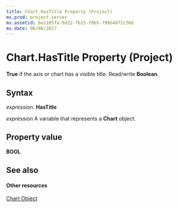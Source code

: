 ```yaml
---
title: Chart.HasTitle Property (Project)
ms.prod: project-server
ms.assetid: ba1105fa-9d22-7b15-f0b5-799b48f2c366
ms.date: 06/08/2017
---
```



# Chart.HasTitle Property (Project)
 **True** if the axis or chart has a visible title. Read/write **Boolean**.

## Syntax

 _expression_. **HasTitle**

 _expression_ A variable that represents a **Chart** object.


## Property value

 **BOOL**


## See also


#### Other resources


[Chart Object](Project.chart.md)
